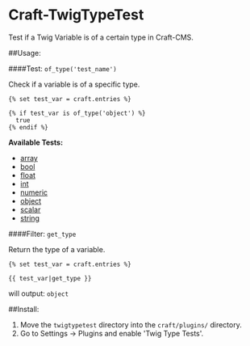 Craft-TwigTypeTest
==================

Test if a Twig Variable is of a certain type in Craft-CMS.


##Usage:

####Test: ```of_type('test_name')```

Check if a variable is of a specific type.

```twig
{% set test_var = craft.entries %}

{% if test_var is of_type('object') %}
  true
{% endif %}
```

**Available Tests:**

 - [array](http://php.net/manual/en/function.is-array.php)
 - [bool](http://php.net/manual/en/function.is-bool.php)
 - [float](http://php.net/manual/en/function.is-float.php)
 - [int](http://php.net/manual/en/function.is-int.php)
 - [numeric](http://php.net/manual/en/function.is-numeric.php)
 - [object](http://php.net/manual/en/function.is-object.php)
 - [scalar](http://php.net/manual/en/function.is-scalar.php)
 - [string](http://php.net/manual/en/function.is-string.php)


####Filter: ```get_type```

Return the type of a variable.

```twig
{% set test_var = craft.entries %}

{{ test_var|get_type }}
```
will output:
``` object ```


##Install:

1. Move the `twigtypetest` directory into the `craft/plugins/` directory.
2. Go to Settings -> Plugins and enable 'Twig Type Tests'.
